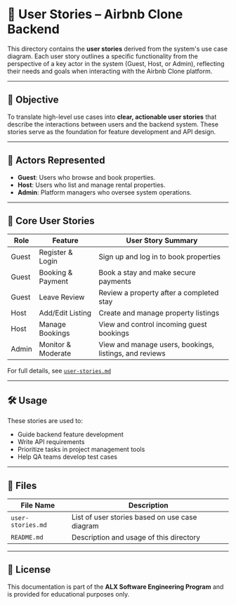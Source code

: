 # 📘 User Stories – Airbnb Clone Backend

This directory contains the **user stories** derived from the system's use case diagram. Each user story outlines a specific functionality from the perspective of a key actor in the system (Guest, Host, or Admin), reflecting their needs and goals when interacting with the Airbnb Clone platform.

---

## 🎯 Objective

To translate high-level use cases into **clear, actionable user stories** that describe the interactions between users and the backend system. These stories serve as the foundation for feature development and API design.

---

## 👥 Actors Represented

- **Guest**: Users who browse and book properties.
- **Host**: Users who list and manage rental properties.
- **Admin**: Platform managers who oversee system operations.

---

## 📌 Core User Stories

| Role   | Feature                     | User Story Summary                                          |
|--------|-----------------------------|-------------------------------------------------------------|
| Guest  | Register & Login            | Sign up and log in to book properties                       |
| Guest  | Booking & Payment           | Book a stay and make secure payments                        |
| Guest  | Leave Review                | Review a property after a completed stay                    |
| Host   | Add/Edit Listing            | Create and manage property listings                         |
| Host   | Manage Bookings             | View and control incoming guest bookings                    |
| Admin  | Monitor & Moderate          | View and manage users, bookings, listings, and reviews      |

For full details, see [`user-stories.md`](./user-stories.md)

---

## 🛠️ Usage

These stories are used to:
- Guide backend feature development
- Write API requirements
- Prioritize tasks in project management tools
- Help QA teams develop test cases

---

## 📂 Files

| File Name         | Description                                  |
|------------------|----------------------------------------------|
| `user-stories.md` | List of user stories based on use case diagram |
| `README.md`       | Description and usage of this directory       |

---

## 📜 License

This documentation is part of the **ALX Software Engineering Program** and is provided for educational purposes only.
